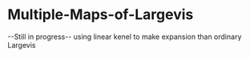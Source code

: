 # Multiple-Maps-of-Largevis
 --Still in progress--
using linear kenel to make expansion than ordinary Largevis
